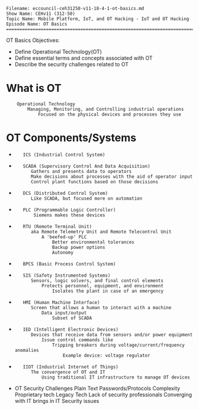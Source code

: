    Filename: eccouncil-ceh31250-v11-18-4-1-ot-basics.md
    Show Name: CEHv11 (312-50)
    Topic Name: Mobile Platform, IoT, and OT Hacking - IoT and OT Hacking
    Episode Name: OT Basics ================================================================================

OT Basics
Objectives:

-    Define Operational Technology(OT)
-    Define essential terms and concepts associated with OT
-    Describe the security challenges related to OT

#    What is OT
        Operational Technology
            Managing, Monitoring, and Controlling industrial operations
                Focused on the physical devices and processes they use

#    OT Components/Systems
-        ICS (Industrial Control System)

-        SCADA (Supervisory Control And Data Acquisition)
            Gathers and presents data to operators
            Make decisions about processes with the aid of operator input
            Control plant functions based on those decisions

-        DCS (Distributed Control System)
            Like SCADA, but focused more on automation

-        PLC (Programmable Logic Controller)
             Siemens makes these devices

-        RTU (Remote Terminal Unit)
            aka Remote Telemetry Unit and Remote Telecontrol Unit
                A 'beefed-up' PLC
                    Better environmental tolerances
                    Backup power options
                    Autonomy


-        BPCS (Basic Process Control System)



-        SIS (Safety Instrumented Systems)
            Sensors, logic solvers, and final control elements
                Protects personnel, equipment, and environment
                    Isolates the plant in case of an emergency


-        HMI (Human Machine Interface)
            Screen that allows a human to interact with a machine
                Data input/output
                    Subset of SCADA


-        IED (Intelligent Electronic Devices)
            Devices that receive data from sensors and/or power equipment
                Issue control commands like
                    Tripping breakers during voltage/current/frequency anomalies
                        Example device: voltage regulator


-        IIOT (Industrial Internet of Things)
            The convergence of OT and IT
                Using traditional IT infrastructure to manage OT devices



-    OT Security Challenges
        Plain Text Passwords/Protocols
        Complexity
        Proprietary tech
        Legacy Tech
        Lack of security professionals
        Converging with IT brings in IT Security issues
